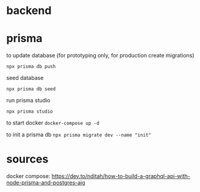 # backend

# prisma

to update database (for prototyping only, for production create migrations)

```npx prisma db push```

seed database

```npx prisma db seed```

run prisma studio

```npx prisma studio```

to start docker
```docker-compose up -d```

to init a prisma db
```npx prisma migrate dev --name "init" ```


# sources

docker compose:
https://dev.to/nditah/how-to-build-a-graphql-api-with-node-prisma-and-postgres-ajg


